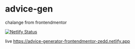 # advice-gen
chalange from frontendmentor

[![Netlify Status](https://api.netlify.com/api/v1/badges/2a68341a-d35e-4173-82b2-478dff790da4/deploy-status)](https://app.netlify.com/sites/advice-generator-frontendmentor-zedd/deploys)

live https://advice-generator-frontendmentor-zedd.netlify.app
